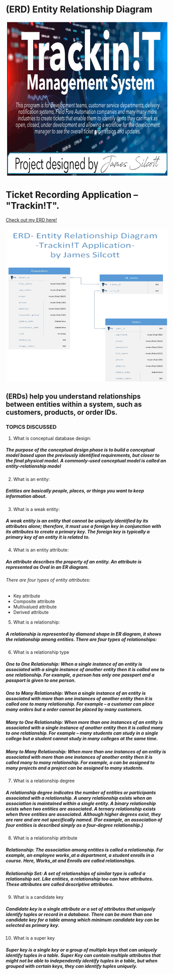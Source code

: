 # (ERD) Entity Relationship Diagram
<img align="Center" height="480px" width="600px" src="https://raw.githubusercontent.com/Silcott/ISTA_Project/master/myProject/Project_Track!T/Pictures/Cover.svg" alt="html" style="vertical-align:top; margin:4px"> 

# Ticket Recording Application – "Trackin!T".
[Check out my ERD here!](https://github.com/Silcott/ISTA_Project/blob/master/DELIVERABLES/Entity_Relationship_Diagram/ISTA_Project_ERD-Silcott-30JUL2020.pdf)

<img align="Center" height="480px" width="600px" src="https://raw.githubusercontent.com/Silcott/ISTA_Project/master/myProject/Project_Track!T/Pictures/ERD/ISTA_Project_ERD-Silcott-30JUL2020-stroke-and-fill.svg" alt="html" style="vertical-align:top; margin:4px"> 

## (ERDs) help you understand relationships between entities within a system, such as customers, products, or order IDs.

### TOPICS DISCUSSED
1. What is conceptual database design: 
##### The purpose of the conceptual design phase is to build a conceptual model based upon the previously identified requirements, but closer to the final physical model. A commonly-used conceptual model is called an entity-relationship model
2. What is an entity: 
##### Entities are basically people, places, or things you want to keep information about.
3. What is a weak entity: 
##### A weak entity is an entity that cannot be uniquely identified by its attributes alone; therefore, it must use a foreign key in conjunction with its attributes to create a primary key. The foreign key is typically a primary key of an entity it is related to.
4. What is an entity attribute: 
##### An attribute describes the property of an entity. An attribute is represented as Oval in an ER diagram. 
###### There are four types of entity attributes:
 - Key attribute
 - Composite attribute
 - Multivalued attribute
 - Derived attribute
5. What is a relationship: 
##### A relationship is represented by diamond shape in ER diagram, it shows the relationship among entities. There are four types of relationships:
6. What is a relationship type
##### One to One Relationship: When a single instance of an entity is associated with a single instance of another entity then it is called one to one relationship. For example, a person has only one passport and a passport is given to one person.
##### One to Many Relationship: When a single instance of an entity is associated with more than one instances of another entity then it is called one to many relationship. For example – a customer can place many orders but a order cannot be placed by many customers.
##### Many to One Relationship: When more than one instances of an entity is associated with a single instance of another entity then it is called many to one relationship. For example – many students can study in a single college but a student cannot study in many colleges at the same time.
##### Many to Many Relationship: When more than one instances of an entity is associated with more than one instances of another entity then it is called many to many relationship. For example, a can be assigned to many projects and a project can be assigned to many students.
7. What is a relationship degree
##### A relationship degree indicates the number of entities or participants associated with a relationship. A unary relationship exists when an association is maintained within a single entity. A binary relationship exists when two entities are associated. A ternary relationship exists when three entities are associated. Although higher degrees exist, they are rare and are not specifically named. (For example, an association of four entities is described simply as a four-degree relationship.)
8. What is a relationship attribute
##### Relationship: The association among entities is called a relationship. For example, an employee works_at a department, a student enrolls in a course. Here, Works_at and Enrolls are called relationships.
##### Relationship Set: A set of relationships of similar type is called a relationship set. Like entities, a relationship too can have attributes. These attributes are called descriptive attributes.
9. What is a candidate key
##### Candidate key is a single attribute or a set of attributes that uniquely identify tuples or record in a database. There can be more than one candidate key for a table among which minimum candidate key can be selected as primary key.
10. What is a super key
##### Super key is a single key or a group of multiple keys that can uniquely identify tuples in a table. Super Key can contain multiple attributes that might not be able to independently identify tuples in a table, but when grouped with certain keys, they can identify tuples uniquely.